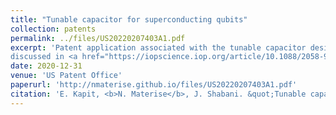 ```yaml
---
title: "Tunable capacitor for superconducting qubits"
collection: patents
permalink: ../files/US20220207403A1.pdf
excerpt: 'Patent application associated with the tunable capacitor design
discussed in <a href="https://iopscience.iop.org/article/10.1088/2058-9565/aceb18">https://iopscience.iop.org/article/10.1088/2058-9565/aceb18</a>.'
date: 2020-12-31
venue: 'US Patent Office'
paperurl: 'http://nmaterise.github.io/files/US20220207403A1.pdf'
citation: 'E. Kapit, <b>N. Materise</b>, J. Shabani. &quot;Tunable capacitor for superconducting qubits.&quot; <i>US Patent Application No. 17/564,789</i>. December 2020, <a href="https://patents.google.com/patent/US20220207403A1/en">https://patents.google.com/patent/US20220207403A1/en</a>'
---
```

